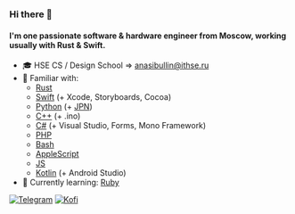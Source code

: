 ### Hi there 👋
#### I'm one passionate software & hardware engineer from Moscow, working usually with Rust & Swift.

- 🎓 HSE CS / Design School => [anasibullin@ithse.ru](mailto:anasibullin@ithse.ru)
- 🔭 Familiar with:
  * [Rust](https://github.com/Lesterrry?tab=repositories&q=&type=&language=rust)
  * [Swift](https://github.com/Lesterrry?tab=repositories&q=&type=&language=swift) (+ Xcode, Storyboards, Cocoa)
  * [Python](https://github.com/Lesterrry?tab=repositories&q=&type=&language=python) (+ [JPN](https://github.com/Lesterrry?tab=repositories&q=&type=&language=jupyter+notebook))
  * [C++](https://github.com/Lesterrry?tab=repositories&q=&type=&language=c%2B%2B) (+ .ino)
  * [C#](https://github.com/Lesterrry?tab=repositories&q=&type=&language=c%23) (+ Visual Studio, Forms, Mono Framework)
  * [PHP](https://github.com/Lesterrry?tab=repositories&q=&type=&language=php)
  * [Bash](https://github.com/Lesterrry?tab=repositories&q=&type=&language=shell)
  * [AppleScript](https://github.com/Lesterrry?tab=repositories&q=&type=&language=applescript)
  * [JS](https://github.com/Lesterrry?tab=repositories&q=&type=&language=javascript)
  * [Kotlin](https://github.com/Lesterrry?tab=repositories&q=&type=&language=kotlin) (+ Android Studio)
- 🌱 Currently learning: [Ruby](https://github.com/Lesterrry?tab=repositories&q=&type=&language=ruby)

[![Telegram](https://img.shields.io/badge/Telegram-contact%20me-9cf?style=social&logo=telegram)](https://t.me/lesterrry)
[![Kofi](https://img.shields.io/badge/Ko–fi-support%20me-9cf?style=social&logo=ko-fi)](http://ko-fi.com/lesterrry)
